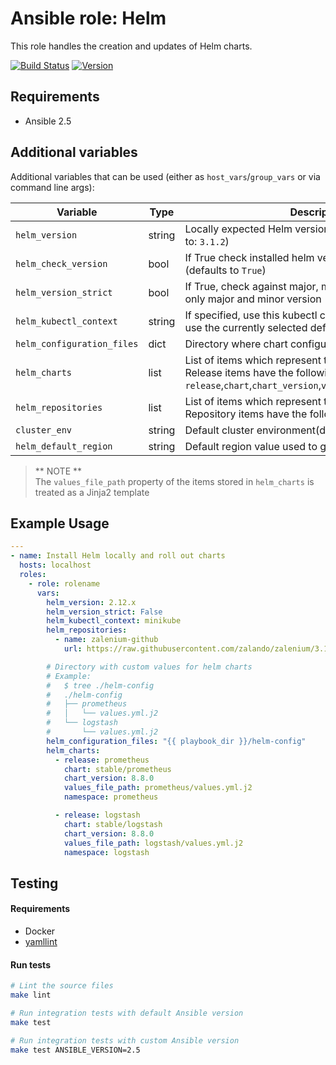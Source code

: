 # Ansible role: Helm

This role handles the creation and updates of Helm charts.

[![Build Status](https://travis-ci.com/Flaconi/ansible-role-helm.svg?branch=master)](https://travis-ci.com/Flaconi/ansible-role-helm)
[![Version](https://img.shields.io/github/tag/Flaconi/ansible-role-helm.svg)](https://github.com/Flaconi/ansible-role-helm/tags)

## Requirements

* Ansible 2.5


## Additional variables

Additional variables that can be used (either as `host_vars`/`group_vars` or via command line args):

| Variable                    | Type   | Description              |
|-----------------------------|--------|--------------------------|
| `helm_version`              | string | Locally expected Helm version (major+minor) (defaults to: `3.1.2`) |
| `helm_check_version`        | bool   | If True check installed helm version, otherwise ignore (defaults to `True`) |
| `helm_version_strict`       | bool   | If True, check against major, minor and patch, otherwise only major and minor version (defaults to: `True`) |
| `helm_kubectl_context`      | string | If specified, use this kubectl context, otherwise it will use the currently selected default context |
| `helm_configuration_files`  | dict   | Directory where chart configuration files is stored |
| `helm_charts`               | list   | List of items which represent the release. <br />Release items have the following fields: `release`,`chart`,`chart_version`,`values_file_path`,`namespace` |
| `helm_repositories`         | list   | List of items which represent the repository. <br />Repository items have the following fields: `name`,`url` |
| `cluster_env`               | string | Default cluster environment(defaults to playground) |
| `helm_default_region`       | string | Default region value used to gather vpc facts |

> ** NOTE **
> <br />The `values_file_path` property of the items stored in `helm_charts` is treated as a Jinja2 template

## Example Usage

```yml
---
- name: Install Helm locally and roll out charts
  hosts: localhost
  roles:
    - role: rolename
      vars:
        helm_version: 2.12.x
        helm_version_strict: False
        helm_kubectl_context: minikube
        helm_repositories:
          - name: zalenium-github
            url: https://raw.githubusercontent.com/zalando/zalenium/3.141.59u/charts/zalenium

        # Directory with custom values for helm charts
        # Example:
        #   $ tree ./helm-config
        #   ./helm-config
        #   ├── prometheus
        #   │   └── values.yml.j2
        #   └── logstash
        #       └── values.yml.j2
        helm_configuration_files: "{{ playbook_dir }}/helm-config"
        helm_charts:
          - release: prometheus
            chart: stable/prometheus
            chart_version: 8.8.0
            values_file_path: prometheus/values.yml.j2
            namespace: prometheus

          - release: logstash
            chart: stable/logstash
            chart_version: 8.8.0
            values_file_path: logstash/values.yml.j2
            namespace: logstash
```

## Testing

#### Requirements

* Docker
* [yamllint](https://github.com/adrienverge/yamllint)

#### Run tests

```bash
# Lint the source files
make lint

# Run integration tests with default Ansible version
make test

# Run integration tests with custom Ansible version
make test ANSIBLE_VERSION=2.5
```
